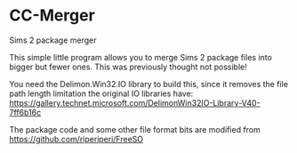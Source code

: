 # CC-Merger
Sims 2 package merger

This simple little program allows you to merge Sims 2 package files into bigger but fewer ones. This was previously thought not possible!

You need the Delimon.Win32.IO library to build this, since it removes the file path length limitation the original IO libraries have: https://gallery.technet.microsoft.com/DelimonWin32IO-Library-V40-7ff6b16c

The package code and some other file format bits are modified from https://github.com/riperiperi/FreeSO
